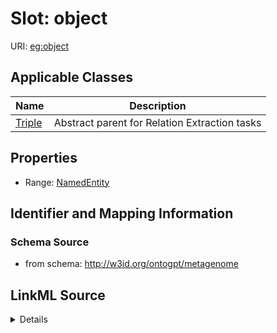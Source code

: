 # Slot: object

URI: [eg:object](http://w3id.org/ontogpt/environmental-metagenome/object)



<!-- no inheritance hierarchy -->




## Applicable Classes

| Name | Description |
| --- | --- |
[Triple](Triple.md) | Abstract parent for Relation Extraction tasks






## Properties

* Range: [NamedEntity](NamedEntity.md)







## Identifier and Mapping Information







### Schema Source


* from schema: http://w3id.org/ontogpt/metagenome




## LinkML Source

<details>
```yaml
name: object
from_schema: http://w3id.org/ontogpt/metagenome
rank: 1000
alias: object
owner: Triple
domain_of:
- Triple
range: NamedEntity

```
</details>